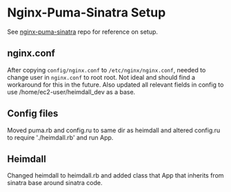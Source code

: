 # Nginx-Puma-Sinatra Setup

See [nginx-puma-sinatra](https://github.com/p8952/nginx-puma-sinatra) repo for reference on setup.

## nginx.conf
After copying `config/nginx.conf` to `/etc/nginx/nginx.conf`, needed to change user in `nginx.conf` to root root. Not ideal and should find a workaround for this in the future. Also updated all relevant fields in config to use /home/ec2-user/heimdall_dev as a base.

## Config files
Moved puma.rb and config.ru to same dir as heimdall and altered config.ru to require './heimdall.rb' and run App.

## Heimdall
Changed heimdall to heimdall.rb and added class that App that inherits from sinatra base around sinatra code.

